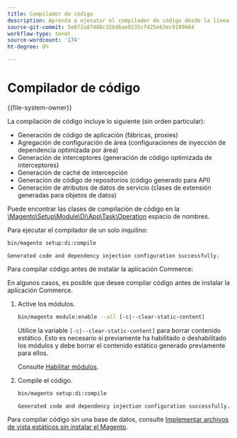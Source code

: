 ```yaml
---
title: Compilador de código
description: Aprenda a ejecutar el compilador de código desde la línea de comandos.
source-git-commit: 5e072a87480c326d6ae9235cf425e63ec9199684
workflow-type: tm+mt
source-wordcount: '174'
ht-degree: 0%

---
```



# Compilador de código

{{file-system-owner}}

La compilación de código incluye lo siguiente (sin orden particular):

- Generación de código de aplicación (fábricas, proxies)
- Agregación de configuración de área (configuraciones de inyección de dependencia optimizada por área)
- Generación de interceptores (generación de código optimizada de interceptores)
- Generación de caché de intercepción
- Generación de código de repositorios (código generado para API)
- Generación de atributos de datos de servicio (clases de extensión generadas para objetos de datos)

Puede encontrar las clases de compilación de código en la [\Magento\Setup\Module\Di\App\Task\Operation][operation] espacio de nombres.

Para ejecutar el compilador de un solo inquilino:

```bash
bin/magento setup:di:compile
```

```terminal
Generated code and dependency injection configuration successfully.
```

Para compilar código antes de instalar la aplicación Commerce:

En algunos casos, es posible que desee compilar código antes de instalar la aplicación Commerce.

1. Active los módulos.

   ```bash
   bin/magento module:enable --all [-c|--clear-static-content]
   ```

   Utilice la variable `[-c|--clear-static-content]` para borrar contenido estático. Esto es necesario si previamente ha habilitado o deshabilitado los módulos y debe borrar el contenido estático generado previamente para ellos.

   Consulte [Habilitar módulos](../../installation/tutorials/manage-modules.md).

1. Compile el código.

   ```bash
   bin/magento setup:di:compile
   ```

   ```terminal
   Generated code and dependency injection configuration successfully.
   ```

Para compilar código sin una base de datos, consulte [Implementar archivos de vista estáticos sin instalar el Magento](../cli/static-view-file-deployment.md).

<!-- link definitions -->

[operation]: https://github.com/magento/magento2/blob/2.4/setup/src/Magento/Setup/Module/Di/App/Task/Operation
